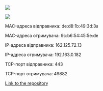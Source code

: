 ![](RackMultipart20220326-4-lkop2r_html_d8d07d0c5d5cbbbf.gif)

![](RackMultipart20220326-4-lkop2r_html_b7f28ab43fe2ccfd.gif)

MAC-адреса відправника: de:d8:1b:49:3d:3a

MAC-адреса отримувача: 9c:b6:54:45:5e:de

IP-адреса відправника: 162.125.72.13

IP-адреса отримувача: 192.163.0.182

TCP-порт відправника: 443

TCP-порт отримувача: 49882

[Link to the repository](https://github.com/veronika2312/DevOps_online_Kharkiv_2022Q1Q2/tree/main/m3)